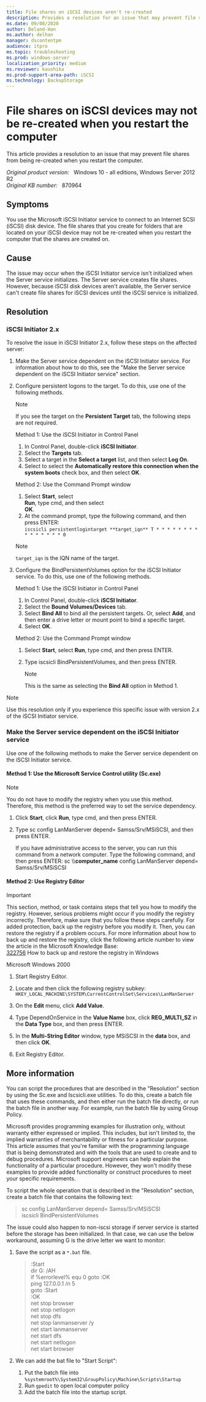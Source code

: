 ```yaml
---
title: File shares on iSCSI devices aren't re-created
description: Provides a resolution for an issue that may prevent file shares from being re-created. This issue occurs when you restart the computer.
ms.date: 09/08/2020
author: Deland-Han
ms.author: delhan
manager: dscontentpm
audience: itpro
ms.topic: troubleshooting
ms.prod: windows-server
localization_priority: medium
ms.reviewer: kaushika
ms.prod-support-area-path: iSCSI
ms.technology: BackupStorage
---
```

# File shares on iSCSI devices may not be re-created when you restart the computer

This article provides a resolution to an issue that may prevent file shares from being re-created when you restart the computer.

_Original product version:_ &nbsp; Windows 10 - all editions, Windows Server 2012 R2  
_Original KB number:_ &nbsp; 870964

## Symptoms

You use the Microsoft iSCSI Initiator service to connect to an Internet SCSI (iSCSI) disk device. The file shares that you create for folders that are located on your iSCSI device may not be re-created when you restart the computer that the shares are created on.

## Cause

The issue may occur when the iSCSI Initiator service isn't initialized when the Server service initializes. The Server service creates file shares. However, because iSCSI disk devices aren't available, the Server service can't create file shares for iSCSI devices until the iSCSI service is initialized.

## Resolution

### iSCSI Initiator 2.x

To resolve the issue in iSCSI Initiator 2.x, follow these steps on the affected server:

1. Make the Server service dependent on the iSCSI Initiator service. For information about how to do this, see the "Make the Server service dependent on the iSCSI Initiator service" section.
2. Configure persistent logons to the target. To do this, use one of the following methods.

    > [!NOTE]
    > If you see the target on the **Persistent Target** tab, the following steps are not required.

    Method 1: Use the iSCSI Initiator in Control Panel  

      1. In Control Panel, double-click **iSCSI Initiator**.
      2. Select the **Targets** tab.
      3. Select a target in the **Select a target** list, and then select **Log On**.
      4. Select to select the **Automatically restore this connection when the system boots** check box, and then select **OK**.  
  
    Method 2: Use the Command Prompt window  

      1. Select **Start**, select  
     **Run**, type cmd, and then select  
     **OK**.
      2. At the command prompt, type the following command, and then press ENTER:  
      `iscsicli persistentlogintarget **target_iqn** T * * * * * * * * * * * * * * * 0`  

    > [!NOTE]
    > `target_iqn` is the IQN name of the target.  

3. Configure the BindPersistentVolumes option for the iSCSI Initiator service. To do this, use one of the following methods.

    Method 1: Use the iSCSI Initiator in Control Panel  

      1. In Control Panel, double-click **iSCSI Initiator**.
      2. Select the **Bound Volumes/Devices** tab.
      3. Select **Bind All** to bind all the persistent targets. Or, select **Add**, and then enter a drive letter or mount point to bind a specific target.
      4. Select **OK**.  
  
    Method 2: Use the Command Prompt window  

      1. Select **Start**, select
     **Run**, type cmd, and then press ENTER.
      2. Type iscsicli BindPersistentVolumes, and then press ENTER.

          > [!NOTE]
          > This is the same as selecting the **Bind All** option in Method 1.  

> [!NOTE]
> Use this resolution only if you experience this specific issue with version 2.x of the iSCSI Initiator service.

### Make the Server service dependent on the iSCSI Initiator service

Use one of the following methods to make the Server service dependent on the iSCSI Initiator service.

#### Method 1: Use the Microsoft Service Control utility (Sc.exe)

> [!NOTE]
> You do not have to modify the registry when you use this method. Therefore, this method is the preferred way to set the service dependency.

1. Click **Start**, click **Run**, type cmd, and then press ENTER.
2. Type sc config LanManServer depend= Samss/Srv/MSiSCSI, and then press ENTER.

    If you have administrative access to the server, you can run this command from a network computer. Type the following command, and then press ENTER: sc \\\\**computer_name**  config LanManServer depend= Samss/Srv/MSiSCSI  


#### Method 2: Use Registry Editor

> [!IMPORTANT]
> This section, method, or task contains steps that tell you how to modify the registry. However, serious problems might occur if you modify the registry incorrectly. Therefore, make sure that you follow these steps carefully. For added protection, back up the registry before you modify it. Then, you can restore the registry if a problem occurs. For more information about how to back up and restore the registry, click the following article number to view the article in the Microsoft Knowledge Base:  
[322756](https://support.microsoft.com/help/322756) How to back up and restore the registry in Windows  

Microsoft Windows 2000  

1. Start Registry Editor.
2. Locate and then click the following registry subkey:  
`HKEY_LOCAL_MACHINE\SYSTEM\CurrentControlSet\Services\LanManServer`  

3. On the **Edit** menu, click **Add Value**.
4. Type DependOnService in the
 **Value Name** box, click **REG_MULTI_SZ** in the
 **Data Type** box, and then press ENTER.
5. In the **Multi-String Editor** window, type
 MSiSCSI in the **data** box, and then click
 **OK**.
6. Exit Registry Editor.

## More information

You can script the procedures that are described in the "Resolution" section by using the Sc.exe and Iscsicli.exe utilities. To do this, create a batch file that uses these commands, and then either run the batch file directly, or run the batch file in another way. For example, run the batch file by using Group Policy.

Microsoft provides programming examples for illustration only, without warranty either expressed or implied. This includes, but isn't limited to, the implied warranties of merchantability or fitness for a particular purpose. This article assumes that you're familiar with the programming language that is being demonstrated and with the tools that are used to create and to debug procedures. Microsoft support engineers can help explain the functionality of a particular procedure. However, they won't modify these examples to provide added functionality or construct procedures to meet your specific requirements.  

To script the whole operation that is described in the "Resolution" section, create a batch file that contains the following text:
> sc config LanManServer depend= Samss/Srv/MSiSCSI  
iscsicli BindPersistentVolumes

The issue could also happen to non-iscsi storage if server service is started before the storage has been initialized. In that case, we can use the below workaround, assuming G is the drive letter we want to monitor:

1. Save the script as a `*.bat` file.

    > :Start  
    dir G: /AH  
    if %errorlevel% equ 0 goto :OK  
    ping 127.0.0.1 /n 5  
    goto :Start  
    :OK  
    net stop browser  
    net stop netlogon  
    net stop dfs  
    net stop lanmanserver /y  
    net start lanmanserver  
    net start dfs  
    net start netlogon  
    net start browser  

2. We can add the bat file to "Start Script":  

    1. Put the batch file into `%systemroot%\System32\GroupPolicy\Machine\Scripts\Startup`
    2. Run `gpedit` to open local computer policy
    3. Add the batch file into the startup script.  

